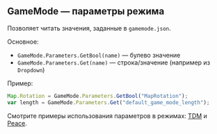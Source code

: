 ## GameMode — параметры режима

Позволяет читать значения, заданные в `gamemode.json`.

Основное:
- `GameMode.Parameters.GetBool(name)` — булево значение
- `GameMode.Parameters.Get(name)` — строка/значение (например из `Dropdown`)

Пример:
```javascript
Map.Rotation = GameMode.Parameters.GetBool("MapRotation");
var length = GameMode.Parameters.Get("default_game_mode_length");
```

Смотрите примеры использования параметров в режимах: 
[TDM](https://github.com/kkohno/PixelCombats.GameModes.TDM) и 
[Peace](https://github.com/kkohno/PixelCombats.GameModes.Peace).

